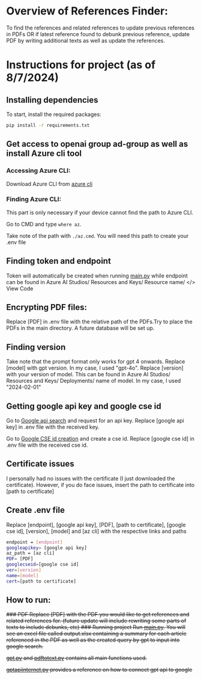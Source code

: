 # Overview of References Finder:
To find the references and related references to update previous references in PDFs OR if latest reference found to debunk previous reference, update PDF by writing additional texts as well as update the references. 

# Instructions for project (as of 8/7/2024)
## Installing dependencies
To start, install the required packages:

```sh
pip install -r requirements.txt
```

## Get access to openai group ad-group as well as install Azure cli tool
### Accessing Azure CLI:
Download Azure CLI from [azure cli](https://learn.microsoft.com/en-us/cli/azure/install-azure-cli-windows?tabs=azure-cli)
### Finding Azure CLI:
This part is only necessary if your device cannot find the path to Azure CLI. 

Go to CMD and type `where az`.

Take note of the path with `./az.cmd`. You will need this path to create your .env file

## Finding token and endpoint
Token will automatically be created when running [main.py](main.py) while endpoint can be found in Azure AI Studios/ Resources and Keys/ Resource name/ </> View Code
## Encrypting PDF files:
Replace [PDF] in .env file with the relative path of the PDFs.Try to place the PDFs in the main directory. A future database will be set up.

## Finding version
Take note that the prompt format only works for gpt 4 onwards. Replace [model] with gpt version. In my case, I used "gpt-4o". Replace [version] with your version of model. This can be found in Azure AI Studios/ Resources and Keys/ Deployments/ name of model. In my case, I used "2024-02-01"

## Getting google api key and google cse id
Go to [Google api search](https://developers.google.com/custom-search/v1/overview) and request for an api key. Replace [google api key] in .env file with the received key.

Go to [Google CSE id creation](https://programmablesearchengine.google.com/controlpanel/create) and create a cse id. Replace [google cse id] in .env file with the received cse id.


## Certificate issues
I personally had no issues with the certificate (I just downloaded the certificate). However, if you do face issues, insert the path to certificate into [path to certificate]

## Create .env file
Replace [endpoint], [google api key], [PDF], [path to certificate], [google cse id], [version], [model] and [az cli] with the respective links and paths

```sh
endpoint = [endpoint]
googleapikey= [google api key]
az_path = [az cli]
PDF= [PDF]
googlecseid=[google cse id]
ver=[version]
name=[model]
cert=[path to certificate]
```
## How to run:
<del>### PDF
Replace [PDF] with the PDF you would like to get references and related references for. (future update will include rewriting some parts of texts to include debunks, etc)
<del>### Running project
Run [main.py](main.py). You will see an excel file called output.xlsx containing a summary for each article referenced in the PDF as well as the created query by gpt to input into google search. 

<del>[gpt.py](gpt.py) and [pdftotext.py](pdftotext.py) contains all main functions used. 

<del>[gptapiinternet.py](gptapiinternet.py) provides a reference on how to connect gpt api to google 


